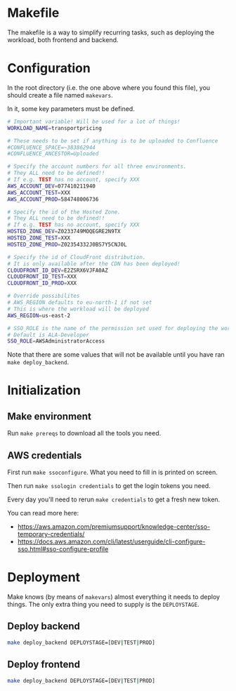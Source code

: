 # Makefile

The makefile is a way to simplify recurring tasks, such as deploying the workload, both frontend and backend.

# Configuration

In the root directory (i.e. the one above where you found this file), you should create a file named `makevars`.

In it, some key parameters must be defined.
``` bash
# Important variable! Will be used for a lot of things!
WORKLOAD_NAME=transportpricing

# These needs to be set if anything is to be uploaded to Confluence
#CONFLUENCE_SPACE=~383862944
#CONFLUENCE_ANCESTOR=Uploaded

# Specify the account numbers for all three environments.
# They ALL need to be defined!!
# If e.g. TEST has no account, specify XXX
AWS_ACCOUNT_DEV=077410211940
AWS_ACCOUNT_TEST=XXX
AWS_ACCOUNT_PROD=584748006736

# Specify the id of the Hosted Zone.
# They ALL need to be defined!!
# If e.g. TEST has no account, specify XXX
HOSTED_ZONE_DEV=Z0233749MOQEGRE2N9TX
HOSTED_ZONE_TEST=XXX
HOSTED_ZONE_PROD=Z02354332J0BS7Y5CNJ0L

# Specify the id of CloudFront distribution.
# It is only available after the CDN has been deployed!
CLOUDFRONT_ID_DEV=E2ZSRX6VJFA0AZ
CLOUDFRONT_ID_TEST=XXX
CLOUDFRONT_ID_PROD=XXX

# Override possibilites
# AWS_REGION defaults to eu-north-1 if not set
# This is where the workload will be deployed
AWS_REGION=us-east-2

# SSO_ROLE is the name of the permission set used for deploying the workload.
# Default is ALA-Developer
SSO_ROLE=AWSAdministratorAccess
```

Note that there are some values that will not be available until you have ran `make deploy_backend`.

# Initialization

## Make environment
Run `make prereqs` to download all the tools you need.

## AWS credentials

First run `make ssoconfigure`. What you need to fill in is printed on screen.

Then run `make ssologin credentials` to get the login tokens you need.

Every day you'll need to rerun `make credentials` to get a fresh new token.

You can read more here:
* https://aws.amazon.com/premiumsupport/knowledge-center/sso-temporary-credentials/
* https://docs.aws.amazon.com/cli/latest/userguide/cli-configure-sso.html#sso-configure-profile


# Deployment

Make knows (by means of `makevars`) almost everything it needs to deploy things. The only extra thing you need to supply is the `DEPLOYSTAGE`.

## Deploy backend
``` bash
make deploy_backend DEPLOYSTAGE=[DEV|TEST|PROD]
```

## Deploy frontend
``` bash
make deploy_backend DEPLOYSTAGE=[DEV|TEST|PROD]
```